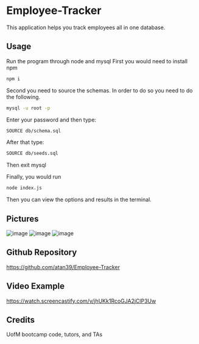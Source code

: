 # Employee-Tracker
This application helps you track employees all in one database.

## Usage
Run the program through node and mysql 
First you would need to install npm
```bash
npm i
```

Second you need to source the schemas. In order to do so you need to do the following. <br>

```bash
mysql -u root -p 
```
Enter your password and then type:
```bash
SOURCE db/schema.sql
```
After that type:
```bash
SOURCE db/seeds.sql
```

Then exit mysql

Finally, you would run 
```bash
node index.js
```

Then you can view the options and results in the terminal.

## Pictures
![image](https://github.com/atan39/Employee-Tracker/assets/126987766/c635b457-38d4-4ff1-809c-0adb4df5ec1f)
![image](https://github.com/atan39/Employee-Tracker/assets/126987766/5733eb1f-720d-41fc-ab0c-78fd465e5500)
![image](https://github.com/atan39/Employee-Tracker/assets/126987766/03ae2093-f988-4565-9588-14949af83257)

## Github Repository
https://github.com/atan39/Employee-Tracker

## Video Example
https://watch.screencastify.com/v/jhUKk1RcoGJA2jClP3Uw

## Credits

UofM bootcamp code, tutors, and TAs